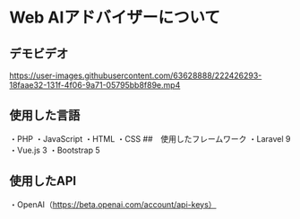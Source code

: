 # Web AIアドバイザーについて
## デモビデオ
https://user-images.githubusercontent.com/63628888/222426293-18faae32-131f-4f06-9a71-05795bb8f89e.mp4
## 使用した言語
・PHP
・JavaScript
・HTML
・CSS
##　使用したフレームワーク
・Laravel 9
・Vue.js 3
・Bootstrap 5
## 使用したAPI
・OpenAI（https://beta.openai.com/account/api-keys）
